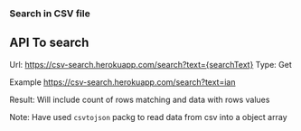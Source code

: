 ### Search in CSV file

## API To search

Url: https://csv-search.herokuapp.com/search?text={searchText}
Type: Get

Example
https://csv-search.herokuapp.com/search?text=ian

Result:
    Will include count of rows matching and data with rows values


Note: Have used `csvtojson` packg to read data from csv into a object array    